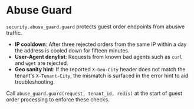 # Abuse Guard

`security.abuse_guard.guard` protects guest order endpoints from abusive
traffic.

- **IP cooldown**: After three rejected orders from the same IP within a day the
  address is cooled down for fifteen minutes.
- **User-Agent denylist**: Requests from known bad agents such as `curl` and
  `wget` are rejected.
- **Geo sanity hint**: If the reported `X-Geo-City` header does not match the
  tenant's `X-Tenant-City`, the mismatch is surfaced in the error hint to aid
  troubleshooting.

Call `abuse_guard.guard(request, tenant_id, redis)` at the start of guest order
processing to enforce these checks.
